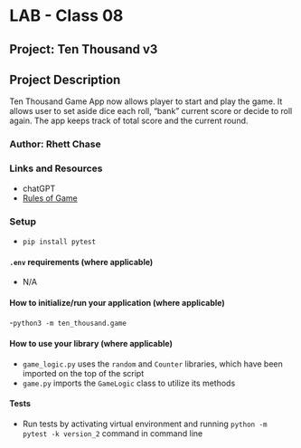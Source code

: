# LAB - Class 08

## Project: Ten Thousand v3

## Project Description

Ten Thousand Game App now allows player to start and play the game. It allows user to set aside dice each roll, “bank” current score or decide to roll again. The app keeps track of total score and the current round.

### Author: Rhett Chase

### Links and Resources
<!-- - [back-end server url](http://xyz.com/) (when applicable)
- [front-end application](http://xyz.com/) (when applicable) -->
- chatGPT
- [Rules of Game](https://en.wikipedia.org/wiki/Dice_10000)

### Setup

- `pip install pytest`

#### `.env` requirements (where applicable)

<!-- i.e.
- `PORT` - Port Number
- `DATABASE_URL` - URL to the running Postgres instance/db -->
- N/A

#### How to initialize/run your application (where applicable)

-`python3 -m ten_thousand.game`

#### How to use your library (where applicable)

- `game_logic.py` uses the `random` and `Counter` libraries, which have been imported on the top of the script
- `game.py` imports the `GameLogic` class to utilize its methods

#### Tests

- Run tests by activating virtual environment and running `python -m pytest -k version_2` command in command line
